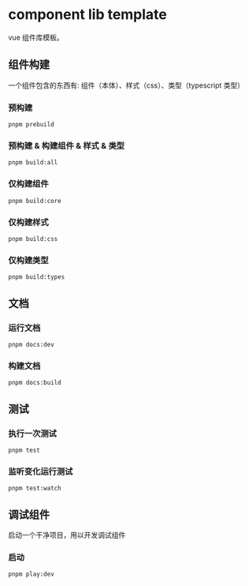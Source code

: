 # component lib template

vue 组件库模板。

## 组件构建

一个组件包含的东西有: 组件（本体）、样式（css）、类型（typescript 类型）

### 预构建

```shell
pnpm prebuild
```

### 预构建 & 构建组件 & 样式 & 类型

```shell
pnpm build:all
```

### 仅构建组件

```shell
pnpm build:core
```

### 仅构建样式

```shell
pnpm build:css
```

### 仅构建类型

```shell
pnpm build:types
```

## 文档

### 运行文档

```shell
pnpm docs:dev
```

### 构建文档

```shell
pnpm docs:build
```


## 测试

### 执行一次测试

```shell
pnpm test
```

### 监听变化运行测试

```shell
pnpm test:watch
```

## 调试组件

启动一个干净项目，用以开发调试组件

### 启动

```shell
pnpm play:dev
```

